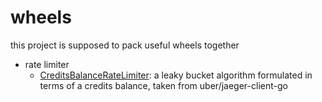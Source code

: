 # wheels
this project is supposed to pack useful wheels together

* rate limiter
  * [CreditsBalanceRateLimiter](./ratelimiter/credits_balance.go): a leaky bucket algorithm formulated in terms of a credits balance,
    taken from uber/jaeger-client-go
  